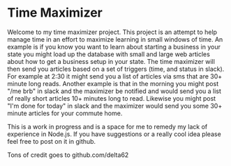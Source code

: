 # Time Maximizer
Welcome to my time maximizer project. This project is an attempt to help manage time in an effort to maximize learning in small windows of time. 
An example is if you know you want to learn about starting a business in your state you might load up the database with small and large web articles
about how to get a business setup in your state. The time maximizer will then send you articles based on a set of triggers (time, and status in slack).
For example at 2:30 it might send you a list of articles via sms that are 30+ minute long reads. Another example is that in the morning you might post
"/me brb" in slack and the maximizer be notified and would send you a list of really short articles 10+ minutes long to read. Likewise you might post 
"I'm done for today" in slack and the maximizer would send you some 30+ minute articles for your commute home. 

This is a work in progress and is a space for me to remedy my lack of experience in Node.js. If you have suggestions or a really cool idea please feel free 
to post on it in github. 

Tons of credit goes to github.com/delta62


